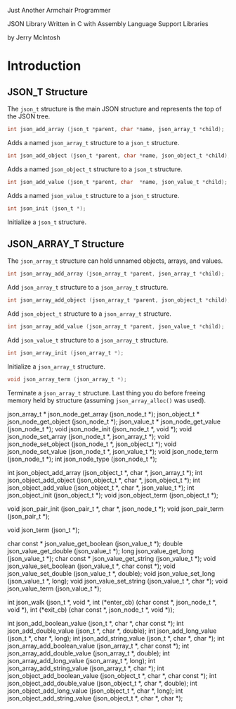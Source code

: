 


Just Another Armchair Programmer

JSON Library Written in C with Assembly Language Support Libraries

by Jerry McIntosh
# Introduction
## JSON\_T Structure
The `json_t` structure is the main JSON structure and represents the top of the JSON tree.

```c
int json_add_array (json_t *parent, char *name, json_array_t *child);
```

Adds a named `json_array_t` structure to a `json_t` structure.

```c
int json_add_object (json_t *parent, char *name, json_object_t *child);
```

Adds a named `json_object_t` structure to a `json_t` structure.

```c
int json_add_value (json_t *parent, char  *name, json_value_t *child);
```

Adds a named `json_value_t` structure to a `json_t` structure.

```c
int json_init (json_t *);
```

Initialize a `json_t` structure.

## JSON\_ARRAY\_T Structure
The `json_array_t` structure can hold unnamed objects, arrays, and values.

```c
int json_array_add_array (json_array_t *parent, json_array_t *child);
```

Add `json_array_t` structure to a `json_array_t` structure.

```c
int json_array_add_object (json_array_t *parent, json_object_t *child);
```

Add `json_object_t` structure to a `json_array_t` structure.

```c
int json_array_add_value (json_array_t *parent, json_value_t *child);
```

Add `json_value_t` structure to a `json_array_t` structure.

```c
int json_array_init (json_array_t *);
```

Initialize a `json_array_t` structure.

```c
void json_array_term (json_array_t *);
```

Terminate a `json_array_t` structure.  Last thing you do before freeing memory held by structure (assuming `json_array_alloc()` was used).

json_array_t * json_node_get_array (json_node_t *);
json_object_t * json_node_get_object (json_node_t *);
json_value_t * json_node_get_value (json_node_t *);
void json_node_init (json_node_t *, void *);
void json_node_set_array (json_node_t *, json_array_t *);
void json_node_set_object (json_node_t *, json_object_t *);
void json_node_set_value (json_node_t *, json_value_t *);
void json_node_term (json_node_t *);
int json_node_type (json_node_t *);

int json_object_add_array (json_object_t *, char *, json_array_t *);
int json_object_add_object (json_object_t *, char *, json_object_t *);
int json_object_add_value (json_object_t *, char *, json_value_t *);
int json_object_init (json_object_t *);
void json_object_term (json_object_t *);

void json_pair_init (json_pair_t *, char *, json_node_t *);
void json_pair_term (json_pair_t *);

void json_term (json_t *);

char const * json_value_get_boolean (json_value_t *);
double json_value_get_double (json_value_t *);
long json_value_get_long (json_value_t *);
char const * json_value_get_string (json_value_t *);
void json_value_set_boolean (json_value_t *, char const *);
void json_value_set_double (json_value_t *, double);
void json_value_set_long (json_value_t *, long);
void json_value_set_string (json_value_t *, char *);
void json_value_term (json_value_t *);

int json_walk (json_t *, void *,
    int (*enter_cb) (char const *, json_node_t *, void *),
    int (*exit_cb) (char const *, json_node_t *, void *));

int json_add_boolean_value (json_t *, char *, char const *);
int json_add_double_value (json_t *, char *, double);
int json_add_long_value (json_t *, char *, long);
int json_add_string_value (json_t *, char *, char *);
int json_array_add_boolean_value (json_array_t *, char const *);
int json_array_add_double_value (json_array_t *, double);
int json_array_add_long_value (json_array_t *, long);
int json_array_add_string_value (json_array_t *, char *);
int json_object_add_boolean_value (json_object_t *, char *, char const *);
int json_object_add_double_value (json_object_t *, char *, double);
int json_object_add_long_value (json_object_t *, char *, long);
int json_object_add_string_value (json_object_t *, char *, char *);


